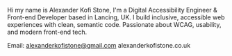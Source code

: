 Hi my name is Alexander Kofi Stone, I'm a Digital Accessibility Engineer & Front-end Developer based in Lancing, UK.
I build inclusive, accessible web experiences with clean, semantic code. Passionate about WCAG, usability, and modern front-end tech.

Email: alexanderkofistone@gmail.com
alexanderkofistone.co.uk
